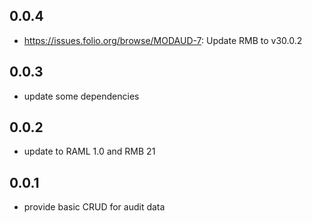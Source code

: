 ## 0.0.4
* https://issues.folio.org/browse/MODAUD-7: Update RMB to v30.0.2

## 0.0.3
* update some dependencies

## 0.0.2
* update to RAML 1.0 and RMB 21 

## 0.0.1
* provide basic CRUD for audit data
